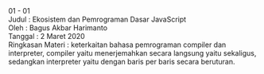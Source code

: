 <html>
01 - 01<br>
Judul : Ekosistem dan Pemrograman Dasar JavaScript<br>
Oleh : Bagus Akbar Harimanto<br>
Tanggal : 2 Maret 2020<br>
Ringkasan Materi : keterkaitan bahasa pemrograman compiler dan interpreter, compiler yaitu menerjemahkan secara langsung yaitu sekaligus, sedangkan interpreter yaitu dengan baris per baris secara beruturan.
</html>
